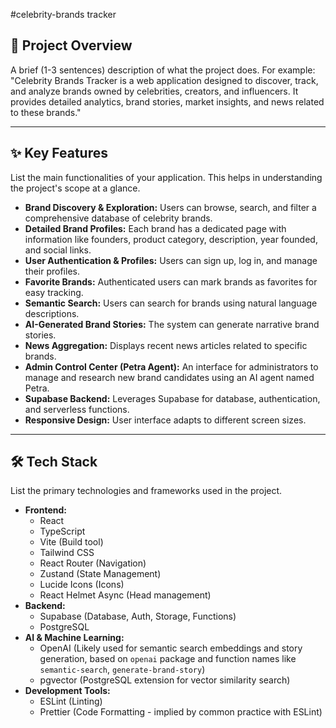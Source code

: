 #celebrity-brands tracker

## 🚀 Project Overview

A brief (1-3 sentences) description of what the project does. For example:
"Celebrity Brands Tracker is a web application designed to discover, track, and analyze brands owned by celebrities, creators, and influencers. It provides detailed analytics, brand stories, market insights, and news related to these brands."

---

## ✨ Key Features

List the main functionalities of your application. This helps in understanding the project's scope at a glance.
* **Brand Discovery & Exploration:** Users can browse, search, and filter a comprehensive database of celebrity brands.
* **Detailed Brand Profiles:** Each brand has a dedicated page with information like founders, product category, description, year founded, and social links.
* **User Authentication & Profiles:** Users can sign up, log in, and manage their profiles.
* **Favorite Brands:** Authenticated users can mark brands as favorites for easy tracking.
* **Semantic Search:** Users can search for brands using natural language descriptions.
* **AI-Generated Brand Stories:** The system can generate narrative brand stories.
* **News Aggregation:** Displays recent news articles related to specific brands.
* **Admin Control Center (Petra Agent):** An interface for administrators to manage and research new brand candidates using an AI agent named Petra.
* **Supabase Backend:** Leverages Supabase for database, authentication, and serverless functions.
* **Responsive Design:** User interface adapts to different screen sizes.

---

## 🛠️ Tech Stack

List the primary technologies and frameworks used in the project.

* **Frontend:**
    * React
    * TypeScript
    * Vite (Build tool)
    * Tailwind CSS
    * React Router (Navigation)
    * Zustand (State Management)
    * Lucide Icons (Icons)
    * React Helmet Async (Head management)
* **Backend:**
    * Supabase (Database, Auth, Storage, Functions)
    * PostgreSQL
* **AI & Machine Learning:**
    * OpenAI (Likely used for semantic search embeddings and story generation, based on `openai` package and function names like `semantic-search`, `generate-brand-story`)
    * pgvector (PostgreSQL extension for vector similarity search)
* **Development Tools:**
    * ESLint (Linting)
    * Prettier (Code Formatting - implied by common practice with ESLint)


